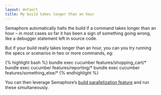 ```yaml
---
layout: default
title: My build takes longer than an hour
---
```


Semaphore automatically halts the build if a command takes longer than an hour – in most cases so far it has been a sign of something going wrong, like a debugger statement left in source code.

But if your build really takes longer than an hour, you can you try running the specs or scenarios in two or more commands, eg:

{% highlight bash %}
bundle exec cucumber features/shopping_cart/*
bundle exec cucumber features/reporting/*
bundle exec cucumber features/something_else/*
{% endhighlight %}

You can then leverage Semaphore’s [build parallelization feature](https://semaphoreapp.com/blog/2012/10/25/semaphore-can-now-parallelize-your-builds.html) and run these simultaneously.
